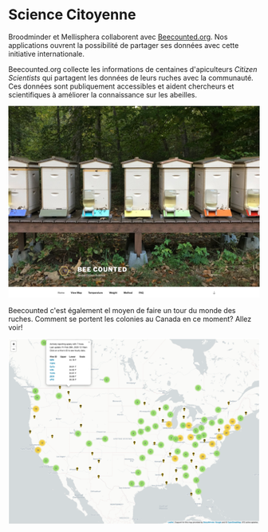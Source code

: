 # Science Citoyenne

Broodminder et Mellisphera collaborent avec [Beecounted.org](https://beecounted.org). Nos applications ouvrent la possibilité de partager ses données avec cette initiative internationale. 

Beecounted.org collecte les informations de centaines d'apiculteurs _Citizen Scientists_ qui partagent les données de leurs ruches avec la communauté. 
Ces données sont publiquement accessibles et aident chercheurs et scientifiques à améliorer la connaissance sur les abeilles.

![](./images/40_1_beecounted.png)

Beecounted c'est également el moyen de faire un tour du monde des ruches. Comment se portent les colonies au Canada en ce moment? Allez voir!

![](./images/40_2_beecounted.png)

